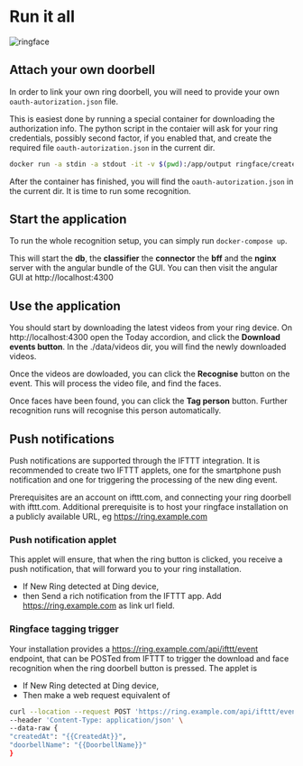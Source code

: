 # Run it all
![ringface](https://user-images.githubusercontent.com/7328002/112440498-adecb680-8d4a-11eb-9c36-722062f4c754.gif)


## Attach your own doorbell
In order to link your own ring doorbell, you will need to provide your own `oauth-autorization.json` file. 

This is easiest done by running a special container for downloading the authorization info. The python script in the contaier will ask for your ring credentials, possibly second factor, if you enabled that, and create the required file `oauth-autorization.json` in the current dir.
```bash
docker run -a stdin -a stdout -it -v $(pwd):/app/output ringface/createauth
```
After the container has finished, you will find the `oauth-autorization.json` in the current dir. It is time to run some recognition.

## Start the application
To run the whole recognition setup, you can simply run
`docker-compose up`. 

This will start the **db**, the **classifier** the **connector**  the **bff** and the **nginx** server with the angular bundle of the GUI. You can then visit the angular GUI at http://localhost:4300

## Use the application
You should start by downloading the latest videos from your ring device. On http://localhost:4300 open the Today accordion, and click the **Download events button**. In the ./data/videos dir, you will find the newly downloaded videos.

Once the videos are dowloaded, you can click the **Recognise** button on the event. This will process the video file, and find the faces. 

Once faces have been found, you can click the **Tag person** button. Further recognition runs will recognise this person automatically.

## Push notifications
Push notifications are supported through the IFTTT integration. It is recommended to create two IFTTT applets, one for the smartphone push notification and one for triggering the processing of the new ding event.

Prerequisites are an account on ifttt.com, and connecting your ring doorbell with ifttt.com. Additional prerequisite is to host your ringface installation on a publicly available URL, eg https://ring.example.com

### Push notification applet
This applet will ensure, that when the ring button is clicked, you receive a push notification, that will forward you to your ring installation. 
* If New Ring detected at Ding device, 
* then Send a rich notification from the IFTTT app. Add https://ring.example.com as link url field.

### Ringface tagging trigger
Your installation provides a https://ring.example.com/api/ifttt/event endpoint, that can be POSTed from IFTTT to trigger the download and face recognition when the ring doorbell button is pressed.
The applet is
* If New Ring detected at Ding device, 
* Then make a web request equivalent of 
```bash
curl --location --request POST 'https://ring.example.com/api/ifttt/event' \
--header 'Content-Type: application/json' \
--data-raw {
"createdAt": "{{CreatedAt}}",
"doorbellName": "{{DoorbellName}}"
}
```
